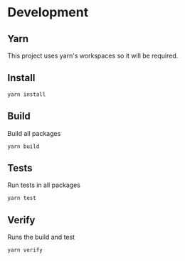# Development

## Yarn

This project uses yarn's workspaces so it will be required.

## Install

`yarn install`

## Build

Build all packages

`yarn build`

## Tests

Run tests in all packages

`yarn test`

## Verify

Runs the build and test

`yarn verify`
